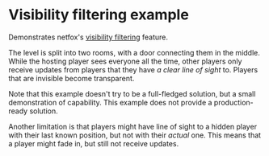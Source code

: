 # Visibility filtering example

Demonstrates netfox's [visibility filtering] feature.

The level is split into two rooms, with a door connecting them in the middle.
While the hosting player sees everyone all the time, other players only receive
updates from players that they have *a clear line of sight* to. Players that
are invisible become transparent.

Note that this example doesn't try to be a full-fledged solution, but a small
demonstration of capability. This example does not provide a production-ready
solution.

Another limitation is that players might have line of sight to a hidden player
with their last known position, but not with their *actual* one. This means
that a player might fade in, but still not receive updates.


[visibility filtering]: https://foxssake.github.io/netfox/latest/netfox/guides/visibility-management/
